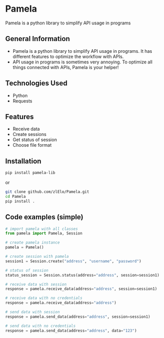 # Pamela
Pamela is a python library to simplify API usage in programs

## General Information
- Pamela is a python library to simplify API usage in programs. It has different features to optimize the workflow with APIs.
- API usage in programs is sometimes very annoying. To optimize all things connected with APIs, Pamela is your helper!
  
## Technologies Used
- Python
- Requests
  
## Features
- Receive data
- Create sessions
- Get status of session
- Choose file format

## Installation
```bash
pip install pamela-lib
```

or

```bash
git clone github.com/zlElo/Pamela.git
cd Pamela
pip install .
```

## Code examples (simple)
```py
# import pamela with all classes
from pamela import Pamela, Session

# create pamela instance
pamela = Pamela()

# create session with pamela
session1 = Session.create("address", "username", "password")

# status of session
status_session = Session.status(address="address", session=session1)

# receive data with session
response = pamela.receive_data(address="address", session=session1)

# receive data with no credentials
response = pamela.receive_data(address="address")

# send data with session
response = pamela.send_data(address="address", session=session1)

# send data with no credentials
response = pamela.send_data(address="address", data="123")
```
